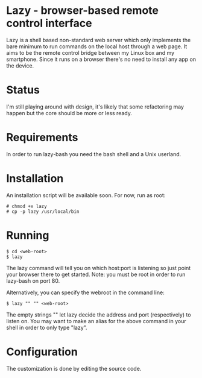 Lazy - browser-based remote control interface
=============================================
Lazy is a shell based non-standard web server which only implements the bare
minimum to run commands on the local host through a web page. It aims to be
the remote control bridge between my Linux box and my smartphone. Since it
runs on a browser there's no need to install any app on the device.

Status
======
I'm still playing around with design, it's likely that some refactoring may
happen but the core should be more or less ready.

Requirements
============
In order to run lazy-bash you need the bash shell and a Unix userland.

Installation
============
An installation script will be available soon. For now, run as root:
```
# chmod +x lazy
# cp -p lazy /usr/local/bin
```

Running
=======
```
$ cd <web-root>
$ lazy
```
The lazy command will tell you on which host:port is listening so just point
your browser there to get started.
Note: you must be root in order to run lazy-bash on port 80.

Alternatively, you can specify the webroot in the command line:

```
$ lazy "" "" <web-root>
```

The empty strings "" let lazy decide the address and port (respectively) to
listen on. You may want to make an alias for the above command in your shell in
order to only type "lazy".

Configuration
=============
The customization is done by editing the source code.
